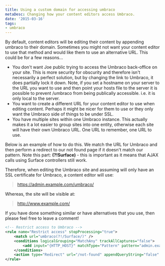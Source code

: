 ```yaml
---
title: Using a custom domain for accessing umbraco
metaDesc: Changing how your content editors access Umbraco.
date: '2015-03-16'
tags: 
- umbraco
---
```


By default, content editors will be editing their content by appending umbraco to their domain. Sometimes you might not want your content editor to use that method and would like them to use an alternative URL. This could be for a few reasons...

- You don't want Joe public trying to access the Umbraco back-office on your site. This is more security for obscurity and therefore isn't necessarily a perfect solution, but by changing the link to Umbraco, it does partially lock it down. Note, if you set a hostname on your server to the URL you want to use and then point your hosts file to the server it is possible to prevent /umbraco from being publically accessible. i.e. it is only local to the server.
- You want to create a different URL for your content editor to use when editing content. Perhaps it might be nicer for them to use or they only want the Umbraco side of things to be under SSL.
- You have multiple sites within one Umbraco instance. This actually makes it a lot easier to group sites into one entity, otherwise each site will have their own Umbraco URL. One URL to remember, one URL to use.

Below is an example of how to do this. We match the URL for Umbraco and then perform a redirect to our not found page if it doesn't match our pattern. Note this part: **(?!Surface)** - this is important as it means that AJAX calls using Surface controllers still work.

Therefore, when editing the Umbraco site and assuming will only have an SSL certificate for Umbraco, a content editor will use:

> https://admin.example.com/umbraco/  

Whereas, the site will be visible at:

> http://www.example.com/ 

If you have done something similar or have alternatives that you use, then please feel free to leave a comment! 

```xml
<!-- Restrict access to Umbraco -->
<rule name="Restrict access" stopProcessing="true">
    <match url="umbraco(?!/Surface/)" />
    <conditions logicalGrouping="MatchAny" trackAllCaptures="false">
        <add input="{HTTP_HOST}" matchType="Pattern" pattern="admin.example.com" ignoreCase="true" negate="true" />
    </conditions>
    <action type="Redirect" url="/not-found" appendQueryString="false" />
</rule>
```
